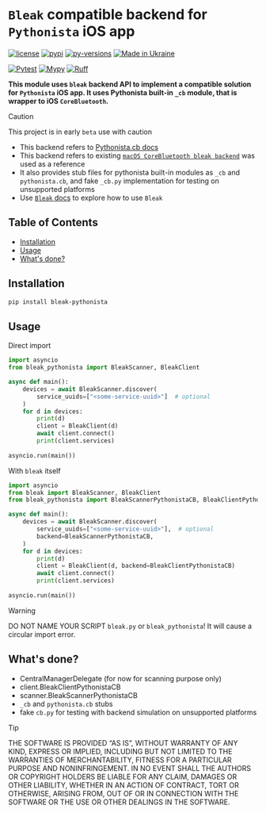 # `Bleak` compatible backend for `Pythonista` iOS app

[![license]][MIT]
[![pypi]][PyPiUrl]
[![py-versions]][sources]
[![Made in Ukraine]][SWUBadge]

[![Pytest](https://github.com/o-murphy/bleak-pythonista/actions/workflows/pytest.yml/badge.svg)](https://github.com/o-murphy/bleak-pythonista/actions/workflows/pytest.yml)
[![Mypy](https://github.com/o-murphy/bleak-pythonista/actions/workflows/mypy.yml/badge.svg)](https://github.com/o-murphy/bleak-pythonista/actions/workflows/mypy.yml)
[![Ruff](https://github.com/o-murphy/bleak-pythonista/actions/workflows/ruff.yml/badge.svg)](https://github.com/o-murphy/bleak-pythonista/actions/workflows/ruff.yml)


[sources]:
https://github.com/o-murphy/bleak-pythonista

[license]:
https://img.shields.io/github/license/o-murphy/bleak-pythonista?style=flat-square

[MIT]:
https://opensource.org/license/MIT

[pypi]:
https://img.shields.io/pypi/v/bleak-pythonista?style=flat-square&logo=pypi

[PyPiUrl]:
https://pypi.org/project/bleak-pythonista/

[pepy]:
https://pepy.tech/project/bleak-pythonista

[py-versions]:
https://img.shields.io/pypi/pyversions/bleak-pythonista?style=flat-square

[Made in Ukraine]:
https://img.shields.io/badge/made_in-Ukraine-ffd700.svg?labelColor=0057b7&style=flat-square

[SWUBadge]:
https://stand-with-ukraine.pp.ua

**This module uses `bleak` backend API to implement a compatible solution for `Pythonista` iOS app. 
It uses Pythonista built-in `_cb` module, that is wrapper to iOS `CoreBluetooth`.**

> [!CAUTION]
> This project is in early `beta` use with caution

* This backend refers to [Pythonista.cb docs](https://omz-software.com/pythonista/docs/ios/cb.html)
* This backend refers to existing [`macOS CoreBluetooth bleak backend`](https://github.com/hbldh/bleak/tree/develop/bleak/backends/corebluetooth) was used as a reference
* It also provides stub files for pythonista built-in modules as `_cb` and `pythonista.cb`, and fake `_cb.py` implementation for testing on unsupported platforms
* Use [`Bleak` docs](https://github.com/hbldh/bleak/blob/develop/README.rst) to explore how to use `Bleak`

## Table of Contents
* [Installation](#installation)
* [Usage](#usage)
* [What's done?](#whats-done)


## Installation
```Bash
pip install bleak-pythonista
```

## Usage
Direct import
```python
import asyncio
from bleak_pythonista import BleakScanner, BleakClient

async def main():
    devices = await BleakScanner.discover(
        service_uuids=["<some-service-uuid>"]  # optional
    )
    for d in devices:
        print(d)        
        client = BleakClient(d)
        await client.connect()
        print(client.services)
    
asyncio.run(main())
```

With `bleak` itself
```python
import asyncio
from bleak import BleakScanner, BleakClient
from bleak_pythonista import BleakScannerPythonistaCB, BleakClientPythonistaCB

async def main():
    devices = await BleakScanner.discover(
        service_uuids=["<some-service-uuid>"],  # optional
        backend=BleakScannerPythonistaCB,
    )
    for d in devices:
        print(d)        
        client = BleakClient(d, backend=BleakClientPythonistaCB)
        await client.connect()
        print(client.services)
    
asyncio.run(main())
```

> [!WARNING]
> DO NOT NAME YOUR SCRIPT `bleak.py` or `bleak_pythonista`! It will cause a circular import error.

## What's done?

* CentralManagerDelegate (for now for scanning purpose only)
* client.BleakClientPythonistaCB
* scanner.BleakScannerPythonistaCB
* `_cb` and `pythonista.cb` stubs
* fake `cb.py` for testing with backend simulation on unsupported platforms 

> [!TIP]
> THE SOFTWARE IS PROVIDED “AS IS”, WITHOUT WARRANTY OF ANY KIND, EXPRESS OR IMPLIED, INCLUDING BUT NOT LIMITED TO THE WARRANTIES OF MERCHANTABILITY, FITNESS FOR A PARTICULAR PURPOSE AND NONINFRINGEMENT. IN NO EVENT SHALL THE AUTHORS OR COPYRIGHT HOLDERS BE LIABLE FOR ANY CLAIM, DAMAGES OR OTHER LIABILITY, WHETHER IN AN ACTION OF CONTRACT, TORT OR OTHERWISE, ARISING FROM, OUT OF OR IN CONNECTION WITH THE SOFTWARE OR THE USE OR OTHER DEALINGS IN THE SOFTWARE.